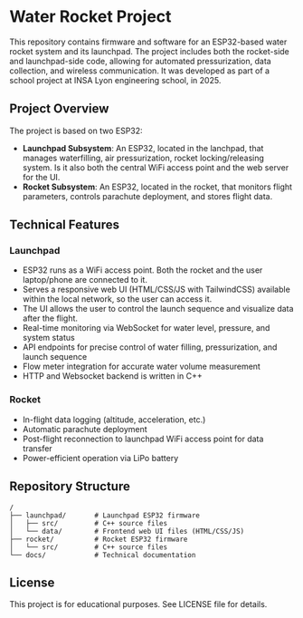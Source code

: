 # Water Rocket Project

This repository contains firmware and software for an ESP32-based water rocket system and its launchpad. The project includes both the rocket-side and launchpad-side code, allowing for automated pressurization, data collection, and wireless communication.
It was developed as part of a school project at INSA Lyon engineering school, in 2025.

## Project Overview

The project is based on two ESP32:

- **Launchpad Subsystem**: An ESP32, located in the lanchpad, that manages waterfilling, air pressurization, rocket locking/releasing system. Is it also both the central WiFi access point and the web server for the UI.
- **Rocket Subsystem**: An ESP32, located in the rocket, that monitors flight parameters, controls parachute deployment, and stores flight data.

## Technical Features

### Launchpad
- ESP32 runs as a WiFi access point. Both the rocket and the user laptop/phone are connected to it.
- Serves a responsive web UI (HTML/CSS/JS with TailwindCSS) available within the local network, so the user can access it.
- The UI allows the user to control the launch sequence and visualize data after the flight.
- Real-time monitoring via WebSocket for water level, pressure, and system status
- API endpoints for precise control of water filling, pressurization, and launch sequence
- Flow meter integration for accurate water volume measurement
- HTTP and Websocket backend is written in C++

### Rocket
- In-flight data logging (altitude, acceleration, etc.)
- Automatic parachute deployment
- Post-flight reconnection to launchpad WiFi access point for data transfer
- Power-efficient operation via LiPo battery

## Repository Structure

```
/
├── launchpad/       # Launchpad ESP32 firmware
│   ├── src/         # C++ source files
│   └── data/        # Frontend web UI files (HTML/CSS/JS)
├── rocket/          # Rocket ESP32 firmware
│   └── src/         # C++ source files
└── docs/            # Technical documentation
```

## License

This project is for educational purposes. See LICENSE file for details.
